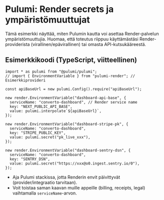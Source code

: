 # Pulumi: Render secrets ja ympäristömuuttujat

Tämä esimerkki näyttää, miten Pulumin kautta voi asettaa Render-palvelun ympäristömuuttujia. Huomaa, että toteutus riippuu käyttämästäsi Render-providerista (virallinen/epävirallinen) tai omasta API-kutsukääreestä.

## Esimerkkikoodi (TypeScript, viitteellinen)

```
import * as pulumi from "@pulumi/pulumi";
// import { EnvironmentVariable } from "pulumi-render"; // Esimerkkiprovideri

const apiBaseUrl = new pulumi.Config().require("apiBaseUrl");

new render.EnvironmentVariable("dashboard-api-base", {
  serviceName: "converto-dashboard", // Render service name
  key: "NEXT_PUBLIC_API_BASE",
  value: pulumi.interpolate`${apiBaseUrl}`,
});

new render.EnvironmentVariable("dashboard-stripe-pk", {
  serviceName: "converto-dashboard",
  key: "STRIPE_PUBLIC_KEY",
  value: pulumi.secret("pk_live_xxx"),
});

new render.EnvironmentVariable("dashboard-sentry-dsn", {
  serviceName: "converto-dashboard",
  key: "SENTRY_DSN",
  value: pulumi.secret("https://xxx@o0.ingest.sentry.io/0"),
});
```

- Aja Pulumi stackissa, jotta Renderin envit päivittyvät (provider/integraatio tarvitaan).
- Voit toistaa saman kaavan muille appeille (billing, receipts, legal) vaihtamalla `serviceName`-arvon.
